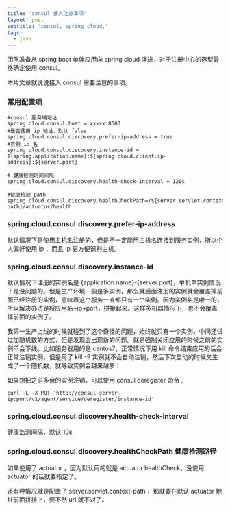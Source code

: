 ```yaml
---
title: 'consul 接入注意事项'
layout: post
subtitle: "consul, spring cloud,"
tags:
  - java
---
```



团队准备从 spring boot 单体应用向 spring cloud 演进，对于注册中心的选型最终确定使用 consul。

本片文章就说说接入 consul 需要注意的事项。

### 常用配置项
```
#consul 服务端地址
spring.cloud.consul.host = xxxxx:8500
#是否使用 ip 地址，默认 false
spring.cloud.consul.discovery.prefer-ip-address = true
#实例 id 名
spring.cloud.consul.discovery.instance-id = ${spring.application.name}:${spring.cloud.client.ip-address}:${server.port}

# 健康检测时间间隔
spring.cloud.consul.discovery.health-check-interval = 120s

#健康检测 path
spring.cloud.consul.discovery.healthCheckPath=/${server.servlet.context-path}/actuator/health
```

### spring.cloud.consul.discovery.prefer-ip-address 
默认情况下是使用主机名注册的，但是不一定能用主机名连接到服务实例，所以个人偏好使用 ip ，而且 ip 更方便识别主机。

### spring.cloud.consul.discovery.instance-id 
默认情况下注册的实例名是  {application.name}-{server.port}，单机单实例情况下是没问题的。但是生产环境一般是多实例，那么就后面注册的实例就会覆盖掉前面已经注册的实例，意味着这个服务一直都只有一个实例。因为实例名是唯一的，所以解决办法是将应用名+ip+port，拼接起来。这样多机器情况下，也不会覆盖掉前面的实例了。

我第一生产上线的时候就碰到了这个奇怪的问题，始终就只有一个实例，中间还试过加随机数的方式，但是发现会出现新的问题。就是强制关闭应用的时候之前的实例不会下线。比如服务器用的是 centos7，正常情况下用 kill 命令结束应用的话会正常注销实例，但是用了 kill -9 实例就不会自动注销，然后下次启动的时候又生成了一个随机数，就导致实例会越来越多！

如果想把之前多余的实例注销，可以使用 consul deregister 命令 ,
```
curl -L -X PUT 'http://consul-server-ip:port/v1/agent/service/deregister/instance-id'
```

### spring.cloud.consul.discovery.health-check-interval
健康监测间隔，默认 10s

### spring.cloud.consul.discovery.healthCheckPath 健康检测路径
如果使用了 actuator ，因为默认用的就是 actuator healthCheck。没使用 actuator 的话就要指定了。

还有种情况就是配置了 server.servlet.context-path ，那就要在默认 actuator 地址前面拼接上，要不然 url 就不对了。

